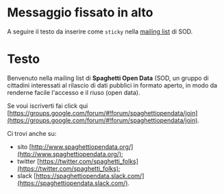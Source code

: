 # Messaggio fissato in alto

A seguire il testo da inserire come `sticky` nella [mailing list](https://groups.google.com/forum/#!forum/spaghettiopendata) di SOD.

# Testo

Benvenuto nella mailing list di **Spaghetti Open Data** (SOD, un gruppo di cittadini interessati al rilascio di dati pubblici in formato aperto, in modo da renderne facile l'accesso e il riuso (open data).

Se voui iscriverti fai click qui [https://groups.google.com/forum/#!forum/spaghettiopendata/join](https://groups.google.com/forum/#!forum/spaghettiopendata/join).

Ci trovi anche su:

- sito [http://www.spaghettiopendata.org/](http://www.spaghettiopendata.org/);
- twitter [https://twitter.com/spaghetti_folks](https://twitter.com/spaghetti_folks);
- slack [https://spaghettiopendata.slack.com/](https://spaghettiopendata.slack.com/).
